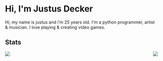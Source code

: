 # Hi, I'm Justus Decker

Hi, my name is justus and i’m 25 years old. 
I'm a python programmer, artist & musician.
I love playing & creating video games.

## Stats

<img align="right" src="https://github-readme-stats.vercel.app/api?username=justusdecker&show_icons=true&theme=gotham">

<img align="left" src="https://github-readme-stats.vercel.app/api/top-langs/?username=justusdecker&langs_count=15&theme=gotham&layout=compact">
